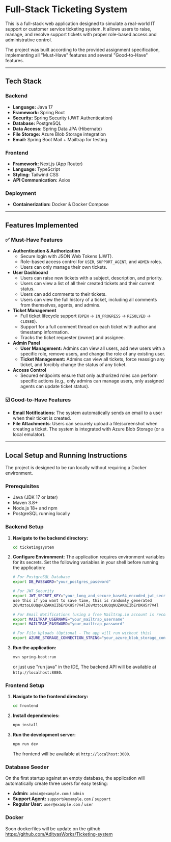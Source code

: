 # Full-Stack Ticketing System

This is a full-stack web application designed to simulate a real-world IT support or customer service ticketing system. It allows users to raise, manage, and resolve support tickets with proper role-based access and administrative control.

The project was built according to the provided assignment specification, implementing all "Must-Have" features and several "Good-to-Have" features.

---

## Tech Stack

### Backend
* **Language:** Java 17
* **Framework:** Spring Boot
* **Security:** Spring Security (JWT Authentication)
* **Database:** PostgreSQL
* **Data Access:** Spring Data JPA (Hibernate)
* **File Storage:** Azure Blob Storage integration
* **Email:** Spring Boot Mail + Mailtrap for testing

### Frontend
* **Framework:** Next.js (App Router)
* **Language:** TypeScript
* **Styling:** Tailwind CSS
* **API Communication:** Axios

### Deployment
* **Containerization:** Docker & Docker Compose

---

## Features Implemented

### ✅ Must-Have Features

* **Authentication & Authorization**
    * Secure login with JSON Web Tokens (JWT).
    * Role-based access control for `USER`, `SUPPORT_AGENT`, and `ADMIN` roles.
    * Users can only manage their own tickets.
* **User Dashboard**
    * Users can raise new tickets with a subject, description, and priority.
    * Users can view a list of all their created tickets and their current status.
    * Users can add comments to their tickets.
    * Users can view the full history of a ticket, including all comments from themselves, agents, and admins.
* **Ticket Management**
    * Full ticket lifecycle support (`OPEN` → `IN_PROGRESS` → `RESOLVED` → `CLOSED`).
    * Support for a full comment thread on each ticket with author and timestamp information.
    * Tracks the ticket requester (owner) and assignee.
* **Admin Panel**
    * **User Management:** Admins can view all users, add new users with a specific role, remove users, and change the role of any existing user.
    * **Ticket Management:** Admins can view all tickets, force reassign any ticket, and forcibly change the status of any ticket.
* **Access Control**
    * Secured endpoints ensure that only authorized roles can perform specific actions (e.g., only admins can manage users, only assigned agents can update ticket status).

### ☑️ Good-to-Have Features

* **Email Notifications**: The system automatically sends an email to a user when their ticket is created.
* **File Attachments**: Users can securely upload a file/screenshot when creating a ticket. The system is integrated with Azure Blob Storage (or a local emulator).

---

## Local Setup and Running Instructions

The project is designed to be run locally without requiring a Docker environment.

### Prerequisites
* Java (JDK 17 or later)
* Maven 3.8+
* Node.js 18+ and npm
* PostgreSQL running locally

### Backend Setup

1.  **Navigate to the backend directory:**
    ```bash
    cd ticketingsystem
    ```
2.  **Configure Environment:**
    The application requires environment variables for its secrets. Set the following variables in your shell before running the application:
    ```bash
    # For PostgreSQL Database
    export DB_PASSWORD="your_postgres_password"

    # For JWT Security
    export JWT_SECRET_KEY="your_long_and_secure_base64_encoded_jwt_secret"
    use this if you want to save time, this is randomly generated 
    26vMztoL0UQqNUZAKmIIbErDKH5r7V4l26vMztoL0UQqNUZAKmIIbErDKH5r7V4l
    
    # For Email Notifications (using a free Mailtrap.io account is recommended for testing)
    export MAILTRAP_USERNAME="your_mailtrap_username"
    export MAILTRAP_PASSWORD="your_mailtrap_password"
    
    # For File Uploads (Optional - The app will run without this)
    export AZURE_STORAGE_CONNECTION_STRING="your_azure_blob_storage_connection_string"
    ```
3.  **Run the application:**
    ```bash
    mvn spring-boot:run
    ```
    
    or just use "run java" in the IDE,
    The backend API will be available at `http://localhost:8080`.

### Frontend Setup

1.  **Navigate to the frontend directory:**
    ```bash
    cd frontend
    ```
2.  **Install dependencies:**
    ```bash
    npm install
    ```
3.  **Run the development server:**
    ```bash
    npm run dev
    ```
    The frontend will be available at `http://localhost:3000`.

### Database Seeder

On the first startup against an empty database, the application will automatically create three users for easy testing:
* **Admin:** `admin@example.com` / `admin`
* **Support Agent:** `support@example.com` / `support`
* **Regular User:** `user@example.com` / `user`


### Docker

Soon dockerfiles will be update on the github https://github.com/AdityasWorks/Ticketing-system

